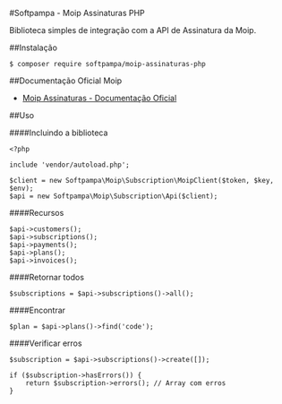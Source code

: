 #Softpampa - Moip Assinaturas PHP

Biblioteca simples de integração com a API de Assinatura da Moip.

##Instalação

`$ composer require softpampa/moip-assinaturas-php`

##Documentação Oficial Moip

<!-- - [Wiki](https://github.com/andersao/moip-assinaturas-php/wiki) -->
- [Moip Assinaturas - Documentação Oficial](http://dev.moip.com.br/assinaturas-api/)

##Uso

####Incluindo a biblioteca

```
<?php

include 'vendor/autoload.php';

$client = new Softpampa\Moip\Subscription\MoipClient($token, $key, $env);
$api = new Softpampa\Moip\Subscription\Api($client);
```

####Recursos

```
$api->customers();
$api->subscriptions();
$api->payments();
$api->plans();
$api->invoices();
```

####Retornar todos

```
$subscriptions = $api->subscriptions()->all();
```

####Encontrar

```
$plan = $api->plans()->find('code');
```

####Verificar erros

```
$subscription = $api->subscriptions()->create([]);

if ($subscription->hasErrors()) {
    return $subscription->errors(); // Array com erros
}

```
